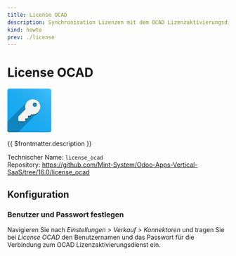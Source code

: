 ```yaml
---
title: License OCAD
description: Synchronisation Lizenzen mit dem OCAD Lizenzaktivierungsdienst.
kind: howto
prev: ./license
---
```

# License OCAD
![odoo_icons_license](attachments/odoo_icons_license.png)

{{ $frontmatter.description }}

Technischer Name: `license_ocad`\
Repository: <https://github.com/Mint-System/Odoo-Apps-Vertical-SaaS/tree/16.0/license_ocad>

## Konfiguration

### Benutzer und Passwort festlegen

Navigieren Sie nach *Einstellungen > Verkauf > Konnektoren* und tragen Sie bei *License OCAD* den Benutzernamen und das Passwort für die Verbindung zum OCAD Lizenzaktivierungsdienst ein.
